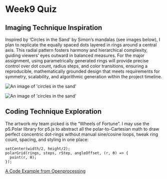 # Week9 Quiz

## Imaging Technique Inspiration

Inspired by ‘Circles in the Sand’ by Simon’s mandalas (see images below), I plan to replicate the equally spaced dots layered in rings around a central axis. This radial pattern fosters harmony and hierarchical complexity, guiding viewers’ eyes outward in balanced measures. For the major assignment, using parametrically generated rings will provide precise control over dot count, radius steps, and color transitions, ensuring a reproducible, mathematically grounded design that meets requirements for symmetry, scalability, and algorithmic generation within the project timeline.

![An image of 'circles in the sand'](https://growingwell.b-cdn.net/wp-content/uploads/2024/08/Beach-Mandala-Growing-Well-1.webp)

![An image of 'circles in the sand'](https://growingwell.b-cdn.net/wp-content/uploads/2024/08/Beach-Mandala-Growing-Well-2.webp)

## Coding Technique Exploration

The artwork my team picked is the “Wheels of Fortune”. I may use the p5.Polar library for p5.js to abstract all the polar-to-Cartesian math to draw perfect concentric dot-rings without manual sine/cosine loops, tweak ring count, spacing, and styling in one place:

```
setCenter(width/2, height/2);
polarGrid(rings, steps, rStep, angleOffset, (r, θ) => {
  point(r, θ);
});
```

[A Code Example from Openprocessing](https://openprocessing.org/sketch/1879782)